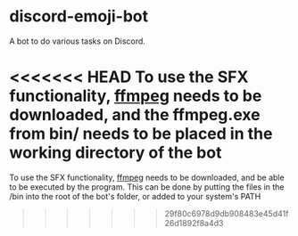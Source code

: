 # discord-emoji-bot

A bot to do various tasks on Discord.

<<<<<<< HEAD
To use the SFX functionality, [ffmpeg](https://ffmpeg.zeranoe.com/builds/) needs to be downloaded, and the ffmpeg.exe from bin/ needs to be placed in the working directory of the bot
=======
To use the SFX functionality, [ffmpeg](https://ffmpeg.zeranoe.com/builds/) needs to be downloaded, and be able to be executed by the program. This can be done by putting the files in the /bin into the root of the bot's folder, or added to your system's PATH
>>>>>>> 29f80c6978d9db908483e45d41f26d1892f8a4d3
